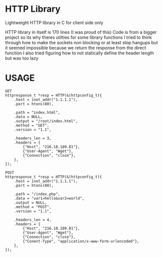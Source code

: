 # HTTP Library
Lightweight HTTP library in C for client side only

HTTP library in itself is 170 lines (I was proud of this) 
Code is from a bigger project so its why theres utilties for some library functions 
I tried to think through how to make the sockets non blocking or at least stop hangups but it seemed impossible because we return the response from the direct function 
I also tried figuring how to not statically define the header length but was too lazy 

# USAGE

    GET
    httpresponse_t *resp = HTTP(&(httpconfig_t){
        .host = inet_addr("1.1.1.1"),
        .port = htons(80),
        
        .path = "index.html",
        .data = NULL,
        .output = "/root/index.html",
        .method = "GET",
        .version = "1.1",
    
        .headers_len = 3,
        .headers = {
            {"Host", "216.18.189.81"},
            {"User-Agent", "Wget"},
            {"Connection", "close"},
        },
    });

    POST
    httpresponse_t *resp = HTTP(&(httpconfig_t){
        .host = inet_addr("1.1.1.1"),
        .port = htons(80),
        
        .path = "/index.php",
        .data = "var1=hello&var2=world",
        .output = NULL,
        .method = "POST",
        .version = "1.1",
    
        .headers_len = 4,
        .headers = {
            {"Host", "216.18.189.81"},
            {"User-Agent", "Wget"},
            {"Connection", "close"},
            {"Conent-Type", "application/x-www-form-urlencoded"},
        },
    });
